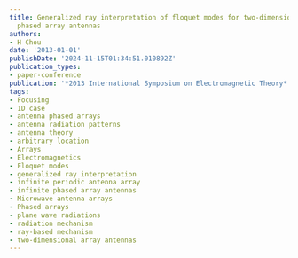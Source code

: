```yaml
---
title: Generalized ray interpretation of floquet modes for two-dimensional, infinite
  phased array antennas
authors:
- H Chou
date: '2013-01-01'
publishDate: '2024-11-15T01:34:51.010892Z'
publication_types:
- paper-conference
publication: '*2013 International Symposium on Electromagnetic Theory*'
tags:
- Focusing
- 1D case
- antenna phased arrays
- antenna radiation patterns
- antenna theory
- arbitrary location
- Arrays
- Electromagnetics
- Floquet modes
- generalized ray interpretation
- infinite periodic antenna array
- infinite phased array antennas
- Microwave antenna arrays
- Phased arrays
- plane wave radiations
- radiation mechanism
- ray-based mechanism
- two-dimensional array antennas
---
```

